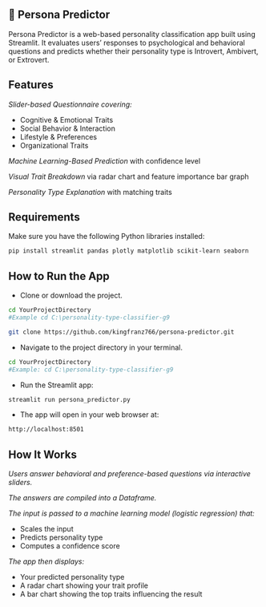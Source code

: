 ## **🧠 Persona Predictor**
Persona Predictor is a web-based personality classification app built using Streamlit. It evaluates users’ responses to psychological and behavioral questions and predicts whether their personality type is Introvert, Ambivert, or Extrovert.

## **Features**
_Slider-based Questionnaire covering:_
- Cognitive & Emotional Traits
- Social Behavior & Interaction
- Lifestyle & Preferences
- Organizational Traits
 
_Machine Learning-Based Prediction_ with confidence level

_Visual Trait Breakdown_ via radar chart and feature importance bar graph

_Personality Type Explanation_ with matching traits

## **Requirements**
Make sure you have the following Python libraries installed:  
```bash
pip install streamlit pandas plotly matplotlib scikit-learn seaborn  
```

## **How to Run the App**
- Clone or download the project.
 ```bash
cd YourProjectDirectory
#Example cd C:\personality-type-classifier-g9

git clone https://github.com/kingfranz766/persona-predictor.git
```

- Navigate to the project directory in your terminal.
```bash
cd YourProjectDirectory
#Example: cd C:\personality-type-classifier-g9
```
- Run the Streamlit app:
```bash
streamlit run persona_predictor.py
```
- The app will open in your web browser at:
```bash
http://localhost:8501
```

## **How It Works**
_Users answer behavioral and preference-based questions via interactive sliders._

_The answers are compiled into a Dataframe._

_The input is passed to a machine learning model (logistic regression) that:_
  - Scales the input
  - Predicts personality type
  - Computes a confidence score

_The app then displays:_
  - Your predicted personality type
  - A radar chart showing your trait profile
  - A bar chart showing the top traits influencing the result
